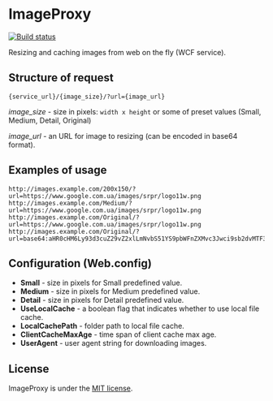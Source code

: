 # ImageProxy
[![Build status](https://ci.appveyor.com/api/projects/status/8ew9bxvyvqaiakak?svg=true)](https://ci.appveyor.com/project/T-Alex/imageproxy)

Resizing and caching images from web on the fly (WCF service).

## Structure of request
```
{service_url}/{image_size}/?url={image_url}
```
*image_size* - size in pixels: `width x height` or some of preset values (Small, Medium, Detail, Original)

*image_url* - an URL for image to resizing (can be encoded in base64 format).

## Examples of usage
```
http://images.example.com/200x150/?url=https://www.google.com.ua/images/srpr/logo11w.png
http://images.example.com/Medium/?url=https://www.google.com.ua/images/srpr/logo11w.png
http://images.example.com/Original/?url=https://www.google.com.ua/images/srpr/logo11w.png
http://images.example.com/Original/?url=base64:aHR0cHM6Ly93d3cuZ29vZ2xlLmNvbS51YS9pbWFnZXMvc3Jwci9sb2dvMTF3LnBuZw==
```

## Configuration (Web.config)
* **Small** - size in pixels for Small predefined value.
* **Medium** - size in pixels for Medium predefined value.
* **Detail** - size in pixels for Detail predefined value.
* **UseLocalCache** - a boolean flag that indicates whether to use local file cache.
* **LocalCachePath** - folder path to local file cache.
* **ClientCacheMaxAge** - time span of client cache max age.
* **UserAgent** - user agent string for downloading images.

## License
ImageProxy is under the [MIT license](LICENSE.md).
